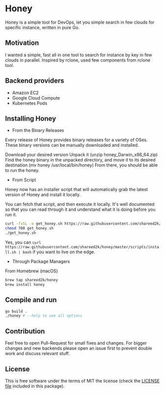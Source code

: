 # Honey

Honey is a simple tool for DevOps, let you simple search in few clouds for specific instance, written in pure Go.

## Motivation
I wanted a simple, fast all in one tool to search for instance by key in few clouds in parallel. Inspired by rclone, used few components from rclone tool.

## Backend providers

  * Amazon EC2
  * Google Cloud Compute
  * Kubernetes Pods

## Installing Honey
* From the Binary Releases

Every release of Honey provides binary releases for a variety of OSes. These binary versions can be manually downloaded and installed.

Download your desired version
Unpack it (unzip honey_Darwin_x86_64.zip)
Find the honey binary in the unpacked directory, and move it to its desired destination (mv honey /usr/local/bin/honey)
From there, you should be able to run the honey.

*  From Script

Honey now has an installer script that will automatically grab the latest version of Honey and install it locally.

You can fetch that script, and then execute it locally. It's well documented so that you can read through it and understand what it is doing before you run it.

```bash
curl -fsSL -o get_honey.sh https://raw.githubusercontent.com/shareed2k/honey/master/scripts/install.sh
chmod 700 get_honey.sh
./get_honey.sh
```

Yes, you can `curl https://raw.githubusercontent.com/shareed2k/honey/master/scripts/install.sh | bash` if you want to live on the edge.

 * Through Package Managers

From Homebrew (macOS)

```bash
brew tap shareed2k/honey
brew install honey
```

## Compile and run

```bash
go build .
./honey # --help to see all options
```

## Contribution

Feel free to open Pull-Request for small fixes and changes. For bigger changes and new backends please open an issue first to prevent double work and discuss relevant stuff.

License
-------

This is free software under the terms of MIT the license (check the
[LICENSE file](/LICENSE) included in this package).